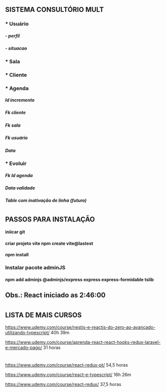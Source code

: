 ## SISTEMA CONSULTÓRIO MULT
### * Usuário
##### - perfil
##### - situacao
### * Sala
### * Cliente
### * Agenda
#####  Id incremento
#####  Fk cliente
#####  Fk sala
#####  Fk usuário
#####  Data

### * Evoluir
#####  Fk Id agenda
#####  Data validade
#####  Table com inativação de linha (futuro)
#
## PASSOS PARA INSTALAÇÃO
#### iniicar git
#### criar projeto vite npm create vite@lastest
#### npm install

### Instalar pacote adminJS
#### npm add adminjs @adminjs/express express express-formidable tslib
#### 
## Obs.: React iniciado as 2:46:00

#
## LISTA DE MAIS CURSOS
https://www.udemy.com/course/nestjs-e-reactjs-do-zero-ao-avancado-utilizando-typescript/
40h 39m

https://www.udemy.com/course/aprenda-react-react-hooks-redux-laravel-e-mercado-pago/
31 horas
#

https://www.udemy.com/course/react-redux-pt/
54,5 horas

https://www.udemy.com/course/react-e-typescript/
16h 26m

https://www.udemy.com/course/react-redux/
37,5 horas